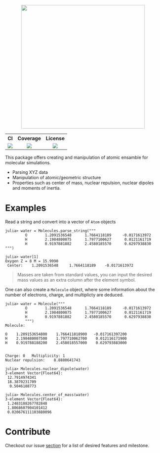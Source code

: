 <p align="center">
  <img src="images/logo.png" width="400" alt=""/>
</p>

<table align="center">
  <tr>
    <th>CI</th>
    <th>Coverage</th>
    <th>License</th>
  </tr>
  <tr>
    <td align="center">
      <a href=https://github.com/FermiQC/Molecules.jl/actions/workflows/CI.yml>
      <img src=https://github.com/FermiQC/Molecules.jl/actions/workflows/CI.yml/badge.svg>
      </a> 
    </td>
    <td align="center">
      <a href=https://codecov.io/gh/FermiQC/Molecules.jl>
      <img src=https://codecov.io/gh/FermiQC/Molecules.jl/branch/main/graph/badge.svg?token=NQDJ0QYLB0>
      </a> 
    </td>
    <td align="center">
      <a href=https://github.com/FermiQC/Molecules.jl/blob/main/LICENSE>
      <img src=https://img.shields.io/badge/License-MIT-blue.svg>
      </a>
    </td>
  </tr>
</table>

This package offers creating and manipulation of atomic ensamble for molecular simulations. 

- Parsing XYZ data
- Manipulation of atomic/geometric structure
- Properties such as center of mass, nuclear repulsion, nuclear dipoles and moments of inertia.

# Examples

Read a string and convert into a vector of `Atom` objects

```
julia> water = Molecules.parse_string("""
         O        1.2091536548      1.7664118189     -0.0171613972
         H        2.1984800075      1.7977100627      0.0121161719
         H        0.9197881882      2.4580185570      0.6297938830
""")

julia> water[1]
Oxygen Z = 8 M = 15.9990
 Center:    1.2091536548     1.7664118189    -0.0171613972
```

> Masses are taken from standard values, you can input the desired mass values as an extra column after the element symbol.

One can also create a `Molecule` object, where some information about the number of electrons, charge, and multiplicty are deduced.

```
julia> water = Molecule("""
         O        1.2091536548      1.7664118189     -0.0171613972
         H        2.1984800075      1.7977100627      0.0121161719
         H        0.9197881882      2.4580185570      0.6297938830
         """)
Molecule:

O    1.209153654800    1.766411818900   -0.017161397200
H    2.198480007500    1.797710062700    0.012116171900
H    0.919788188200    2.458018557000    0.629793883000


Charge: 0   Multiplicity: 1   
Nuclear repulsion:    8.8880641743

julia> Molecules.nuclear_dipole(water)
3-element Vector{Float64}:
 12.7914974341
 18.3870231709
  0.5046188773

julia> Molecules.center_of_mass(water)
3-element Vector{Float64}:
 1.2483188267782848
 1.8068607904101412
 0.020676111103880096
```

# Contribute

Checkout our issue [section](https://github.com/FermiQC/Molecules.jl/issues) for a list of desired features and milestone.